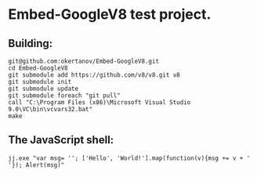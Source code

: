 Embed-GoogleV8 test project.
============================


Building:
---------
    git@github.com:okertanov/Embed-GoogleV8.git
    cd Embed-GoogleV8
    git submodule add https://github.com/v8/v8.git v8
    git submodule init
    git submodule update
    git submodule foreach "git pull"
    call "C:\Program Files (x86)\Microsoft Visual Studio 9.0\VC\bin\vcvars32.bat"
    make


The JavaScript shell:
---------------------
    jj.exe "var msg= ''; ['Hello', 'World!'].map(function(v){msg += v + ' '}); Alert(msg)"


